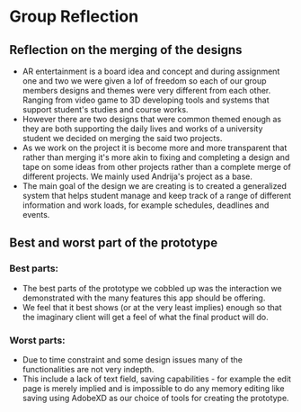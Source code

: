 # Group Reflection
## Reflection on the merging of the designs
 - AR entertainment is a board idea and concept and during assignment one and two we were given a lof of freedom so each of our group members designs and themes were very different from each other. Ranging from video game to 3D developing tools and systems that support student's studies and course works.
 - However there are two designs that were common themed enough as they are both supporting the daily lives and works of a university student we decided on merging the said two projects.
 - As we work on the project it is become more and more transparent that rather than merging it's more akin to fixing and completing a design and tape on some ideas from other projects rather than a complete merge of different projects. We mainly used Andrija's project as a base.
 - The main goal of the design we are creating is to created a generalized system that helps student manage and keep track of a range of different information and work loads, for example schedules, deadlines and events.

## Best and worst part of the prototype
### Best parts:
 - The best parts of the prototype we cobbled up was the interaction we demonstrated
with the many features this app should be offering.
 - We feel that it best
shows (or at the very least implies) enough so that the imaginary client
will get a feel of what the final product will do.
### Worst parts:
 - Due to time constraint and some design issues many of the functionalities are not very indepth.
 - This include a lack of text field, saving capabilities - for example the edit page is merely implied and is impossible to do any memory editing like saving using AdobeXD as our choice of tools for creating the prototype.
